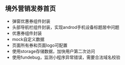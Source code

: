 ## 境外营销发券首页

- 弹窗优惠券组件封装
- 头部导航栏组件封装，实现androd手机设备标题居中问题
- 优惠券组件封装
- mock自定义数据
- 页面所有券和页面logo可配置
- 使用storage存储数据，加快用户第二次访问
- 使用fundebug，监测小程序异常错误，需要合法域名校验
